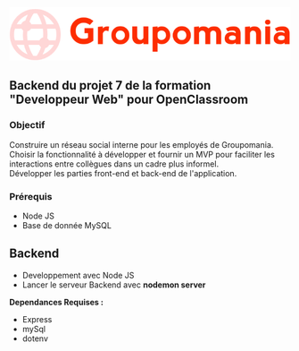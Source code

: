 <img src="images/icon-left.png">
<h2>Backend du projet 7 de la formation "Developpeur Web" pour OpenClassroom</h2>
<h3>Objectif</h3>
Construire un réseau social interne pour les employés de Groupomania.<br>
Choisir la fonctionnalité à développer et fournir un MVP pour faciliter les interactions entre collègues dans un cadre plus informel.<br>
Développer les parties front-end et back-end de l'application.
<h3>Prérequis</h3>
<ul>
<li>Node JS</li>
<li>Base de donnée MySQL</li>
</ul>

<h2>Backend</h2>
<ul>
<li>Developpement avec Node JS</li>
<li>Lancer le serveur Backend avec <strong>nodemon server</strong></li>
</ul>
<strong>Dependances Requises :</strong>
<ul>
<li>Express</li>
<li>mySql</li>
<li>dotenv</li>
</ul>